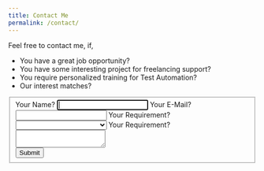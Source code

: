 ```yaml
---
title: Contact Me
permalink: /contact/
---
```


Feel free to contact me, if,
* You have a great job opportunity?
* You have some interesting project for freelancing support?
* You require personalized training for Test Automation?
* Our interest matches?

<script type="text/javascript">var submitted=false;</script>
<iframe name="hidden_iframe" id="hidden_iframe" style="display:none;" onload="if(submitted)  {window.location='{{ site.url }}/thanks/';}"></iframe>
<form accept-charset="UTF-8" action="https://docs.google.com/forms/d/e/1FAIpQLSe9aM5Anq1ROuqTydGkmWRMXnf98hP93dvTpsJ8ldflc5-YHg/formResponse"
      method="POST" target="hidden_iframe" onsubmit="submitted=true;">
    <fieldset class="form-section" value="Request Form">
        <label>
            <span>Your Name?</span>
            <input type="text" name="entry.1896702928" required autofocus />
        </label>
        <label>
            <span>Your E-Mail?</span>
            <input type="email" name="emailAddress" required />
        </label>
        <label>
            <span>Your Requirement?</span>
            <select name="entry.1664610150" required>
                <option> </option>
                <option>Job opportunity</option>
                <option>Freelancing Project</option>
                <option>Test Automation Consulting</option>
                <option>Personal Training</option>
            </select>
        </label>
        <label>
            <span>Your Requirement?</span>
            <textarea name="entry.1131025310" required></textarea>
        </label>
        <input type="hidden" name="subject" value="New submission!" />
        <span class="msg-error error"></span>
        <div id="recaptcha" class="g-recaptcha" data-sitekey="{{ site.reCaptcha.siteKey }}"></div>
        <input id="btn-submit" type="submit" name="submit" value="Submit">
        <script type='text/javascript'>//<![CDATA[
        $( '#btn-submit' ).click(function(){
          var $captcha = $( '#recaptcha' ),
              response = grecaptcha.getResponse();
          
          if (response.length === 0) {
            $( '.msg-error').text( "reCAPTCHA is mandatory" );
            if( !$captcha.hasClass( "error" ) ){
              $captcha.addClass( "error" );
            }
          } else {
            $( '.msg-error' ).text('');
            $captcha.removeClass( "error" );
            alert( 'reCAPTCHA marked' );
          }
        })
});//]]>
        </script>
    </fieldset>
</form>
